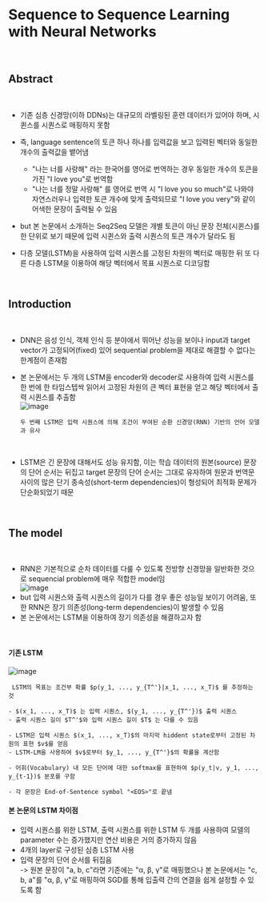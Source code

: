 # Sequence to Sequence Learning with Neural Networks

<br>

## Abstract

<br>

- 기존 심층 신경망(이하 DDNs)는 대규모의 라벨링된 훈련 데이터가 있어야 하며, 시퀸스를 시퀀스로 매핑하지 못함
- 즉, language sentence의 토큰 하나 하나를 입력값을 보고 입력된 벡터와 동일한 개수의 출력값을 뱉어냄
  - "나는 너를 사랑해" 라는 한국어를 영어로 번역하는 경우 동일한 개수의 토큰을 가진 "I love you"로 번역함
  - "나는 너를 정말 사랑해" 를 영어로 번역 시 "I love you so much"로 나와야 자연스러우나 입력한 토큰 개수에 맞게 출력되므로 "I love you very"와 같이 어색한 문장이 출력될 수 있음

- but 본 논문에서 소개하는 Seq2Seq 모델은 개별 토큰이 아닌 문장 전체(시퀸스)를 한 단위로 보기 때문에 입력 시퀸스와 출력 시퀀스의 토큰 개수가 달라도 됨
- 다층 모델(LSTM)을 사용하여 입력 시퀀스를 고정된 차원의 벡터로 매핑한 뒤 또 다른 다층 LSTM을 이용하여 해당 벡터에서 목표 시퀀스로 디코딩함


<br>

## Introduction

<br>

- DNN은 음성 인식, 객체 인식 등 분야에서 뛰어난 성능을 보이나 input과 target vector가 고정되어(fixed) 있어 sequential problem을 제대로 해결할 수 없다는 한계점이 존재함
- 본 논문에서는 두 개의 LSTM을 encoder와 decoder로 사용하여 입력 시퀀스를 한 번에 한 타임스텝싹 읽어서 고정된 차원의 큰 벡터 표현을 얻고 해당 벡터에서 출력 시퀀스를 추출함 <br>
  ![image](https://github.com/user-attachments/assets/f4f775fb-0e68-4e7e-a419-97f105e4d811)
  ```
  두 번째 LSTM은 입력 시퀀스에 의해 조건이 부여된 순환 신경망(RNN) 기반의 언어 모델과 유사
  ```

  <br>

- LSTM은 긴 문장에 대해서도 성능 유지함, 이는 학습 데이터의 원본(source) 문장의 단어 순서는 뒤집고 target 문장의 단어 순서는 그대로 유자하여 원문과 번역문 사이의 많은 단기 종속성(short-term dependencies)이 형성되어 최적화 문제가 단순화되었기 때문


<br>

## The model

<br>

- RNN은 기본적으로 순차 데이터를 다룰 수 있도록 전방향 신경망을 일반화한 것으로 sequencial problem에 매우 적합한 model임 <br>
  ![image](https://github.com/user-attachments/assets/a099cc85-4ddd-4c10-a847-4f86dc8f8b55)
- but 입력 시퀀스와 출력 시퀀스의 길이가 다를 경우 좋은 성능일 보이기 어려움, 또한 RNN은 장기 의존성(long-term dependencies)이 발생할 수 있음
- 본 논문에서는 LSTM을 이용하여 장기 의존성을 해결하고자 함

<br>

#### 기존 LSTM

  ![image](https://github.com/user-attachments/assets/eb53538b-3fdf-4480-a979-2baa32f3f9fa)
  ```
   LSTM의 목표는 조건부 확률 $p(y_1, ..., y_{T^'}|x_1, ..., x_T)$ 를 추정하는 것

  - $(x_1, ..., x_T)$ 는 입력 시퀀스, $(y_1, ..., y_{T^'})$ 출력 시퀀스
  - 출력 시퀀스 길이 $T^'$와 입력 시퀀스 길이 $T$ 는 다를 수 있음

  - LSTM은 입력 시퀀스 $(x_1, ..., x_T)$의 마지막 hiddent state로부터 고정된 차원의 표현 $v$를 얻음
  - LSTM-LM을 사용하여 $v$로부터 $y_1, ..., y_{T^'}$의 확률을 계산함

  - 어휘(Vocabulary) 내 모든 단어에 대한 softmax를 표현하여 $p(y_t|v, y_1, ..., y_{t-1})$ 분포를 구함

  - 각 문장은 End-of-Sentence symbol "<EOS>"로 끝냄
  ```

#### 본 논문의 LSTM 차이점
  - 입력 시퀀스를 위한 LSTM, 출력 시퀀스를 위한 LSTM 두 개를 사용하여 모델의 parameter 수는 증가했지만 연산 비용은 거의 증가하지 않음
  - 4개의 layer로 구성된 심층 LSTM 사용
  - 입력 문장의 단어 순서를 뒤집음  <br>
    -> 원본 문장이 "a, b, c"라면 기존에는 "α, β, γ"로 매핑했으나 본 논문에서는 "c, b, a"를 "α, β, γ"로 매핑하여 SGD를 통해 입출력 간의 연결을 쉽게 설정할 수 있도록 함
